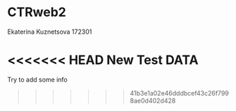 # CTRweb2
Ekaterina Kuznetsova
172301

<<<<<<< HEAD
New Test DATA
=======
Try to add some info
>>>>>>> 41b3e1a02e46dddbcef43c26f7998ae0d402d428
